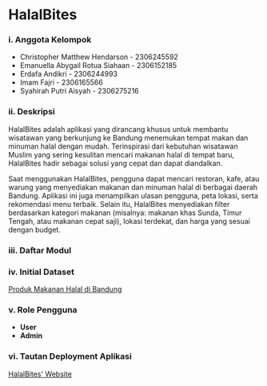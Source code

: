 # HalalBites

### i. Anggota Kelompok
- Christopher Matthew Hendarson - 2306245592
- Emanuella Abygail Rotua Siahaan - 2306152185
- Erdafa Andikri - 2306244993
- Imam Fajri - 2306165566
- Syahirah Putri Aisyah - 2306275216

### ii. Deskripsi
HalalBites adalah aplikasi yang dirancang khusus untuk membantu wisatawan yang berkunjung ke Bandung menemukan tempat makan dan minuman halal dengan mudah. Terinspirasi dari kebutuhan wisatawan Muslim yang sering kesulitan mencari makanan halal di tempat baru, HalalBites hadir sebagai solusi yang cepat dan dapat diandalkan.

Saat menggunakan HalalBites, pengguna dapat mencari restoran, kafe, atau warung yang menyediakan makanan dan minuman halal di berbagai daerah Bandung. Aplikasi ini juga menampilkan ulasan pengguna, peta lokasi, serta rekomendasi menu terbaik. Selain itu, HalalBites menyediakan filter berdasarkan kategori makanan (misalnya: makanan khas Sunda, Timur Tengah, atau makanan cepat saji), lokasi terdekat, dan harga yang sesuai dengan budget.

### iii. Daftar Modul

### iv. Initial Dataset
[Produk Makanan Halal di Bandung](https://opendata.bandung.go.id/dataset/daftar-fasilitasi-sertifikasi-halal-umkm)

### v. Role Pengguna
- **User**
- **Admin**

### vi. Tautan Deployment Aplikasi
[HalalBites' Website](http://erdafa-andikri-halalbites.pbp.cs.ui.ac.id)

